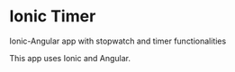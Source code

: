 # Ionic Timer

Ionic-Angular app with stopwatch and timer functionalities

This app uses Ionic and Angular.

